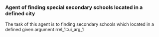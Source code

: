### Agent of finding special secondary schools located in a defined city

The task of this agent is to finding secondary schools which located in a defined given argument rrel_1::ui_arg_1

